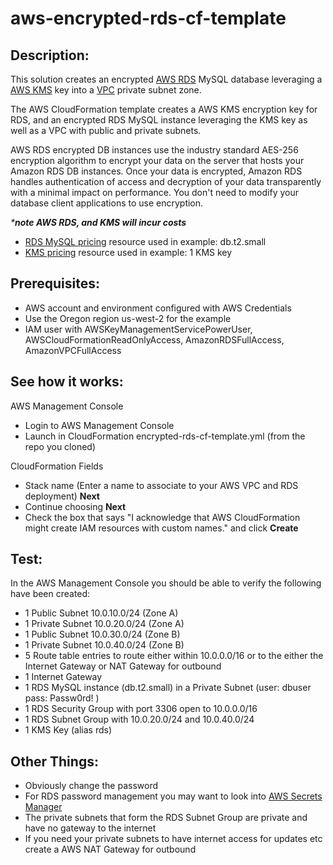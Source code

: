 # aws-encrypted-rds-cf-template

## Description:

This solution creates an encrypted [AWS RDS](https://aws.amazon.com/rds/) MySQL database leveraging a [AWS KMS](https://aws.amazon.com/kms/) key into a [VPC](https://aws.amazon.com/vpc/) private subnet zone.

The AWS CloudFormation template creates a AWS KMS encryption key for RDS, and an encrypted RDS MySQL instance leveraging the KMS key as well as a VPC with public and private subnets.

AWS RDS encrypted DB instances use the industry standard AES-256 encryption algorithm to encrypt your data on the server that hosts your Amazon RDS DB instances. Once your data is encrypted, Amazon RDS handles authentication of access and decryption of your data transparently with a minimal impact on performance. You don't need to modify your database client applications to use encryption.

_***note AWS RDS, and KMS will incur costs**_

* [RDS MySQL pricing](https://aws.amazon.com/rds/mysql/pricing/) resource used in example: db.t2.small
* [KMS pricing](https://aws.amazon.com/kms/pricing/) resource used in example: 1 KMS key

## Prerequisites:

* AWS account and environment configured with AWS Credentials
* Use the Oregon region us-west-2 for the example
* IAM user with AWSKeyManagementServicePowerUser, AWSCloudFormationReadOnlyAccess, AmazonRDSFullAccess, AmazonVPCFullAccess

## See how it works:

AWS Management Console

* Login to AWS Management Console
* Launch in CloudFormation encrypted-rds-cf-template.yml (from the repo you cloned)

CloudFormation Fields

* Stack name (Enter a name to associate to your AWS VPC and RDS deployment) **Next**
* Continue choosing **Next**
* Check the box that says "I acknowledge that AWS CloudFormation might create IAM resources with custom names." and click **Create**

## Test:

In the AWS Management Console you should be able to verify the following have been created:

* 1 Public Subnet 10.0.10.0/24 (Zone A)
* 1 Private Subnet 10.0.20.0/24 (Zone A)
* 1 Public Subnet 10.0.30.0/24 (Zone B)
* 1 Private Subnet 10.0.40.0/24 (Zone B)
* 5 Route table entries to route either within 10.0.0.0/16 or to the either the Internet Gateway or NAT Gateway for outbound
* 1 Internet Gateway
* 1 RDS MySQL instance (db.t2.small) in a Private Subnet (user: dbuser pass: Passw0rd! )
* 1 RDS Security Group with port 3306 open to 10.0.0.0/16
* 1 RDS Subnet Group with 10.0.20.0/24 and 10.0.40.0/24
* 1 KMS Key (alias rds)

## Other Things:

* Obviously change the password
* For RDS password management you may want to look into [AWS Secrets Manager](https://aws.amazon.com/secrets-manager/)
* The private subnets that form the RDS Subnet Group are private and have no gateway to the internet
* If you need your private subnets to have internet access for updates etc create a AWS NAT Gateway for outbound
